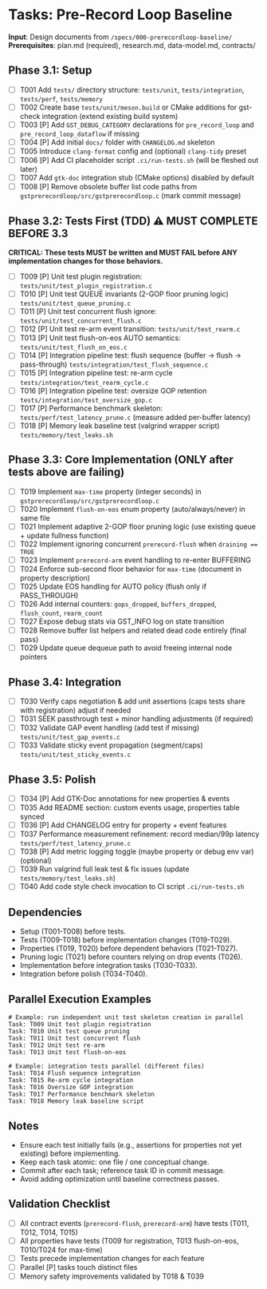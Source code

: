 # Tasks: Pre-Record Loop Baseline

**Input**: Design documents from `/specs/000-prerecordloop-baseline/`  
**Prerequisites**: plan.md (required), research.md, data-model.md, contracts/

## Phase 3.1: Setup
- [ ] T001 Add `tests/` directory structure: `tests/unit`, `tests/integration`, `tests/perf`, `tests/memory`
- [ ] T002 Create base `tests/unit/meson.build` or CMake additions for gst-check integration (extend existing build system)
- [ ] T003 [P] Add `GST_DEBUG_CATEGORY` declarations for `pre_record_loop` and `pre_record_loop_dataflow` if missing
- [ ] T004 [P] Add initial `docs/` folder with `CHANGELOG.md` skeleton
- [ ] T005 Introduce `clang-format` config and (optional) `clang-tidy` preset
- [ ] T006 [P] Add CI placeholder script `.ci/run-tests.sh` (will be fleshed out later)
- [ ] T007 Add `gtk-doc` integration stub (CMake options) disabled by default
- [ ] T008 [P] Remove obsolete buffer list code paths from `gstprerecordloop/src/gstprerecordloop.c` (mark commit message)

## Phase 3.2: Tests First (TDD) ⚠️ MUST COMPLETE BEFORE 3.3
**CRITICAL: These tests MUST be written and MUST FAIL before ANY implementation changes for those behaviors.**
- [ ] T009 [P] Unit test plugin registration: `tests/unit/test_plugin_registration.c`
- [ ] T010 [P] Unit test QUEUE invariants (2-GOP floor pruning logic) `tests/unit/test_queue_pruning.c`
- [ ] T011 [P] Unit test concurrent flush ignore: `tests/unit/test_concurrent_flush.c`
- [ ] T012 [P] Unit test re-arm event transition: `tests/unit/test_rearm.c`
- [ ] T013 [P] Unit test flush-on-eos AUTO semantics: `tests/unit/test_flush_on_eos.c`
- [ ] T014 [P] Integration pipeline test: flush sequence (buffer → flush → pass-through) `tests/integration/test_flush_sequence.c`
- [ ] T015 [P] Integration pipeline test: re-arm cycle `tests/integration/test_rearm_cycle.c`
- [ ] T016 [P] Integration pipeline test: oversize GOP retention `tests/integration/test_oversize_gop.c`
- [ ] T017 [P] Performance benchmark skeleton: `tests/perf/test_latency_prune.c` (measure added per-buffer latency)
- [ ] T018 [P] Memory leak baseline test (valgrind wrapper script) `tests/memory/test_leaks.sh`

## Phase 3.3: Core Implementation (ONLY after tests above are failing)
- [ ] T019 Implement `max-time` property (integer seconds) in `gstprerecordloop/src/gstprerecordloop.c`
- [ ] T020 Implement `flush-on-eos` enum property (auto/always/never) in same file
- [ ] T021 Implement adaptive 2-GOP floor pruning logic (use existing queue + update fullness function)
- [ ] T022 Implement ignoring concurrent `prerecord-flush` when `draining == TRUE`
- [ ] T023 Implement `prerecord-arm` event handling to re-enter BUFFERING
- [ ] T024 Enforce sub-second floor behavior for `max-time` (document in property description)
- [ ] T025 Update EOS handling for AUTO policy (flush only if PASS_THROUGH)
- [ ] T026 Add internal counters: `gops_dropped`, `buffers_dropped`, `flush_count`, `rearm_count`
- [ ] T027 Expose debug stats via GST_INFO log on state transition
- [ ] T028 Remove buffer list helpers and related dead code entirely (final pass)
- [ ] T029 Update queue dequeue path to avoid freeing internal node pointers

## Phase 3.4: Integration
- [ ] T030 Verify caps negotiation & add unit assertions (caps tests share with registration) adjust if needed
- [ ] T031 SEEK passthrough test + minor handling adjustments (if required)
- [ ] T032 Validate GAP event handling (add test if missing) `tests/unit/test_gap_events.c`
- [ ] T033 Validate sticky event propagation (segment/caps) `tests/unit/test_sticky_events.c`

## Phase 3.5: Polish
- [ ] T034 [P] Add GTK-Doc annotations for new properties & events
- [ ] T035 Add README section: custom events usage, properties table synced
- [ ] T036 [P] Add CHANGELOG entry for property + event features
- [ ] T037 Performance measurement refinement: record median/99p latency `tests/perf/test_latency_prune.c`
- [ ] T038 [P] Add metric logging toggle (maybe property or debug env var) (optional)
- [ ] T039 Run valgrind full leak test & fix issues (update `tests/memory/test_leaks.sh`)
- [ ] T040 Add code style check invocation to CI script `.ci/run-tests.sh`

## Dependencies
- Setup (T001-T008) before tests.
- Tests (T009-T018) before implementation changes (T019-T029).
- Properties (T019, T020) before dependent behaviors (T021-T027).
- Pruning logic (T021) before counters relying on drop events (T026).
- Implementation before integration tasks (T030-T033).
- Integration before polish (T034-T040).

## Parallel Execution Examples
```
# Example: run independent unit test skeleton creation in parallel
Task: T009 Unit test plugin registration
Task: T010 Unit test queue pruning
Task: T011 Unit test concurrent flush
Task: T012 Unit test re-arm
Task: T013 Unit test flush-on-eos

# Example: integration tests parallel (different files)
Task: T014 Flush sequence integration
Task: T015 Re-arm cycle integration
Task: T016 Oversize GOP integration
Task: T017 Performance benchmark skeleton
Task: T018 Memory leak baseline script
```

## Notes
- Ensure each test initially fails (e.g., assertions for properties not yet existing) before implementing.
- Keep each task atomic: one file / one conceptual change.
- Commit after each task; reference task ID in commit message.
- Avoid adding optimization until baseline correctness passes.

## Validation Checklist
- [ ] All contract events (`prerecord-flush`, `prerecord-arm`) have tests (T011, T012, T014, T015)
- [ ] All properties have tests (T009 for registration, T013 flush-on-eos, T010/T024 for max-time)
- [ ] Tests precede implementation changes for each feature
- [ ] Parallel [P] tasks touch distinct files
- [ ] Memory safety improvements validated by T018 & T039
